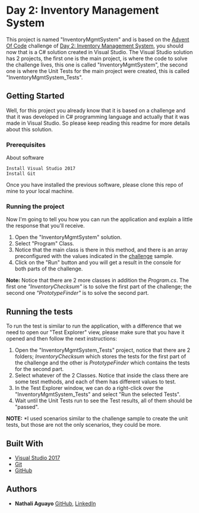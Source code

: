 # Day 2: Inventory Management System

This project is named "InventoryMgmtSystem" and is based on the [Advent Of Code](https://adventofcode.com) challenge of [Day 2: Inventory Management System](https://adventofcode.com/2018/day/2), you should now that is a C# solution created in Visual Studio. The Visual Studio solution has 2 projects, the first one is the main project, is where the code to solve the challenge lives, this one is called "InventoryMgmtSystem", the second one is where the Unit Tests for the main project were created, this is called "InventoryMgmtSystem_Tests". 



## Getting Started

Well, for this project you already know that it is based on a challenge and that it was developed in C# programming language and actually that it was made in Visual Studio. So please keep reading this readme for more details about this solution.


### Prerequisites

About software

```
Install Visual Studio 2017
Install Git
```
Once you have installed the previous software, please clone this repo of mine to your local machine. 

### Running the project

Now I'm going to tell you how you can run the application and explain a little the response that you'll receive.  

1. Open the "InventoryMgmtSystem" solution. 
2. Select "Program" Class.
3. Notice that the main class is there in this method, and there is an array preconfigured with the values indicated in the [challenge](https://adventofcode.com/2018/day/2) sample. 
4. Click on the "Run" button and you will get a result in the console for both parts of the challenge.

**Note:** Notice that there are 2 more classes in addition the *Program.cs*. The first one *"InventoryChecksum"* is to solve the first part of the challenge; the second one *"PrototypeFinder"* is to solve the second part. 

## Running the tests

To run the test is similar to run the application, with a difference that we need to open our "Test Explorer" view, please make sure that you have it opened and then follow the next instructions:

1. Open the "InventoryMgmtSystem_Tests" project, notice that there are 2 folders; *InventoryChecksum* which stores the tests for the first part of the challenge and the other is *PrototypeFinder* which contains the tests for the second part.
2. Select whatever of the 2 Classes. Notice that inside the class there are some test methods, and each of them has different values to test. 
3. In the Test Explorer window, we can do a right-click over the "InventoryMgmtSystem_Tests" and select "Run the selected Tests".
4. Wait until the Unit Tests run to see the Test results, all of them should be "passed".


**NOTE:** *I used scenarios similar to the challenge sample to create the unit tests, but those are not the only scenarios, they could be more.


## Built With

* [Visual Studio 2017](https://www.visualstudio.com/thank-you-downloading-visual-studio/?sku=Community&rel=15)
* [Git](https://git-scm.com/download/win) 
* [GitHub](https://github.com)

## Authors

* **Nathali Aguayo** 
[GitHub](https://github.com/nathaliaguayos), [LinkedIn](https://www.linkedin.com/in/nathali-aguayo/)
